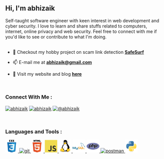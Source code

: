

<h2 align="left">Hi, I'm abhizaik</h2>

Self-taught software engineer with keen interest in web development and cyber security. I love to learn and share stuffs related to computers, internet, online privacy and web security. Feel free to connect with me if you'd like to see or contribute to what I'm doing.
<br><br>



- 🔭 Checkout my hobby project on scam link detection **[SafeSurf](https://safesurf.vercel.app)**

- 📫 E-mail me at **abhizaik@gmail.com**

- 👀 Visit my website and blog **[here](https://abhishekkp.com)**

<!-- - ⚡ Fun fact : I'm a little paranoid about my online privacy. -->

 <br>

<h3 align="left">Connect With Me :</h3>
<p align="left">
<a href="https://twitter.com/abhizaik" target="blank"><img align="center" src="https://raw.githubusercontent.com/rahuldkjain/github-profile-readme-generator/master/src/images/icons/Social/twitter.svg" alt="abhizaik" height="30" width="40" /></a>
<a href="https://linkedin.com/in/abhizaik" target="blank"><img align="center" src="https://raw.githubusercontent.com/rahuldkjain/github-profile-readme-generator/master/src/images/icons/Social/linked-in-alt.svg" alt="abhizaik" height="30" width="40" /></a>
<a href="https://medium.com/@abhizaik" target="blank"><img align="center" src="https://raw.githubusercontent.com/rahuldkjain/github-profile-readme-generator/master/src/images/icons/Social/medium.svg" alt="@abhizaik" height="30" width="40" /></a>
</p>
<!--
<a href="https://www.leetcode.com/abhizaik" target="blank"><img align="center" src="https://raw.githubusercontent.com/rahuldkjain/github-profile-readme-generator/master/src/images/icons/Social/leet-code.svg" alt="incoggod" height="30" width="40" /></a>
<a href="https://instagram.com/incoggod" target="blank"><img align="center" src="https://raw.githubusercontent.com/rahuldkjain/github-profile-readme-generator/master/src/images/icons/Social/instagram.svg" alt="incoggod" height="30" width="40" /></a>
<a href="https://www.codechef.com/users/incoggod" target="blank"><img align="center" src="https://cdn.jsdelivr.net/npm/simple-icons@3.1.0/icons/codechef.svg" alt="incoggod" height="30" width="40" /></a>
<a href="https://codeforces.com/profile/incoggod" target="blank"><img align="center" src="https://raw.githubusercontent.com/rahuldkjain/github-profile-readme-generator/master/src/images/icons/Social/codeforces.svg" alt="incoggod" height="30" width="40" /></a>
-->
<br>
<h3 align="left">Languages and Tools :</h3>
<p align="left"> <a href="https://www.w3schools.com/css/" target="_blank" rel="noreferrer"> <img src="https://raw.githubusercontent.com/devicons/devicon/master/icons/css3/css3-original-wordmark.svg" alt="css3" width="40" height="40"/> </a> <a href="https://git-scm.com/" target="_blank" rel="noreferrer"> <img src="https://www.vectorlogo.zone/logos/git-scm/git-scm-icon.svg" alt="git" width="40" height="40"/> </a> <a href="https://www.w3.org/html/" target="_blank" rel="noreferrer"> <img src="https://raw.githubusercontent.com/devicons/devicon/master/icons/html5/html5-original-wordmark.svg" alt="html5" width="40" height="40"/> </a> <a href="https://developer.mozilla.org/en-US/docs/Web/JavaScript" target="_blank" rel="noreferrer"> <img src="https://raw.githubusercontent.com/devicons/devicon/master/icons/javascript/javascript-original.svg" alt="javascript" width="40" height="40"/> </a> <a href="https://www.linux.org/" target="_blank" rel="noreferrer"> <img src="https://raw.githubusercontent.com/devicons/devicon/master/icons/linux/linux-original.svg" alt="linux" width="40" height="40"/> </a> <a href="https://www.mysql.com/" target="_blank" rel="noreferrer"> <img src="https://raw.githubusercontent.com/devicons/devicon/master/icons/mysql/mysql-original-wordmark.svg" alt="mysql" width="40" height="40"/> </a> <a href="https://www.php.net" target="_blank" rel="noreferrer"> <img src="https://raw.githubusercontent.com/devicons/devicon/master/icons/php/php-original.svg" alt="php" width="40" height="40"/> </a> <a href="https://postman.com" target="_blank" rel="noreferrer"> <img src="https://www.vectorlogo.zone/logos/getpostman/getpostman-icon.svg" alt="postman" width="40" height="40"/> </a> <a href="https://www.python.org" target="_blank" rel="noreferrer"> <img src="https://raw.githubusercontent.com/devicons/devicon/master/icons/python/python-original.svg" alt="python" width="40" height="40"/> </a> </p>



<!--
 <img src="https://komarev.com/ghpvc/?username=incoggod&label=Profile%20Views%20(From%20Sept%202022)&color=0e75b6&style=flat" alt="incoggod" /> 
<p><img align="left" src="https://github-readme-stats.vercel.app/api/top-langs?username=incoggod&show_icons=true&locale=en&layout=compact" alt="incoggod" /></p>

<p>&nbsp;<img align="center" src="https://github-readme-stats.vercel.app/api?username=incoggod&show_icons=true&locale=en" alt="incoggod" /></p>

-->
